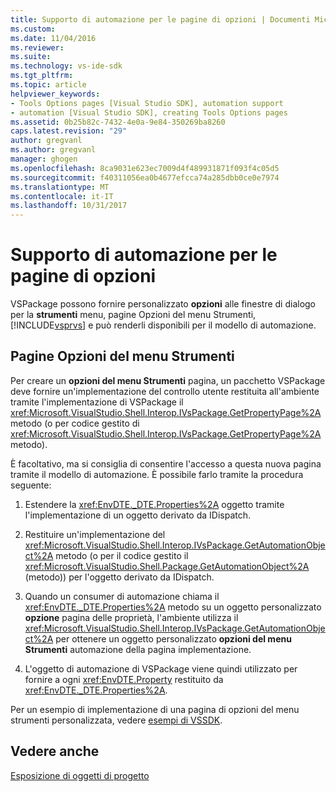 ```yaml
---
title: Supporto di automazione per le pagine di opzioni | Documenti Microsoft
ms.custom: 
ms.date: 11/04/2016
ms.reviewer: 
ms.suite: 
ms.technology: vs-ide-sdk
ms.tgt_pltfrm: 
ms.topic: article
helpviewer_keywords:
- Tools Options pages [Visual Studio SDK], automation support
- automation [Visual Studio SDK], creating Tools Options pages
ms.assetid: 0b25b82c-7432-4e0a-9e84-350269ba8260
caps.latest.revision: "29"
author: gregvanl
ms.author: gregvanl
manager: ghogen
ms.openlocfilehash: 8ca9031e623ec7009d4f489931871f093f4c05d5
ms.sourcegitcommit: f40311056ea0b4677efcca74a285dbb0ce0e7974
ms.translationtype: MT
ms.contentlocale: it-IT
ms.lasthandoff: 10/31/2017
---
```

# <a name="automation-support-for-options-pages"></a>Supporto di automazione per le pagine di opzioni
VSPackage possono fornire personalizzato **opzioni** alle finestre di dialogo per la **strumenti** menu, pagine Opzioni del menu Strumenti, [!INCLUDE[vsprvs](../../code-quality/includes/vsprvs_md.md)] e può renderli disponibili per il modello di automazione.  
  
## <a name="tools-options-pages"></a>Pagine Opzioni del menu Strumenti  
 Per creare un **opzioni del menu Strumenti** pagina, un pacchetto VSPackage deve fornire un'implementazione del controllo utente restituita all'ambiente tramite l'implementazione di VSPackage il <xref:Microsoft.VisualStudio.Shell.Interop.IVsPackage.GetPropertyPage%2A> metodo (o per codice gestito di <xref:Microsoft.VisualStudio.Shell.Interop.IVsPackage.GetPropertyPage%2A> metodo).  
  
 È facoltativo, ma si consiglia di consentire l'accesso a questa nuova pagina tramite il modello di automazione. È possibile farlo tramite la procedura seguente:  
  
1.  Estendere la <xref:EnvDTE._DTE.Properties%2A> oggetto tramite l'implementazione di un oggetto derivato da IDispatch.  
  
2.  Restituire un'implementazione del <xref:Microsoft.VisualStudio.Shell.Interop.IVsPackage.GetAutomationObject%2A> metodo (o per il codice gestito il <xref:Microsoft.VisualStudio.Shell.Package.GetAutomationObject%2A> (metodo)) per l'oggetto derivato da IDispatch.  
  
3.  Quando un consumer di automazione chiama il <xref:EnvDTE._DTE.Properties%2A> metodo su un oggetto personalizzato **opzione** pagina delle proprietà, l'ambiente utilizza il <xref:Microsoft.VisualStudio.Shell.Interop.IVsPackage.GetAutomationObject%2A> per ottenere un oggetto personalizzato **opzioni del menu Strumenti** automazione della pagina implementazione.  
  
4.  L'oggetto di automazione di VSPackage viene quindi utilizzato per fornire a ogni <xref:EnvDTE.Property> restituito da <xref:EnvDTE._DTE.Properties%2A>.  
  
 Per un esempio di implementazione di una pagina di opzioni del menu strumenti personalizzata, vedere [esempi di VSSDK](http://aka.ms/vs2015sdksamples).  
  
## <a name="see-also"></a>Vedere anche  
 [Esposizione di oggetti di progetto](../../extensibility/internals/exposing-project-objects.md)